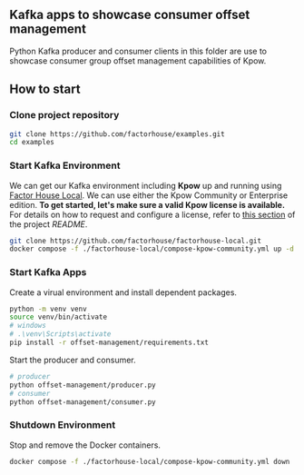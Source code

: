 ## Kafka apps to showcase consumer offset management

Python Kafka producer and consumer clients in this folder are use to showcase consumer group offset management capabilities of Kpow.

## How to start

### Clone project repository

```bash
git clone https://github.com/factorhouse/examples.git
cd examples
```

### Start Kafka Environment

We can get our Kafka environment including **Kpow** up and running using [Factor House Local](https://github.com/factorhouse/factorhouse-local). We can use either the Kpow Community or Enterprise edition. **To get started, let's make sure a valid Kpow license is available.** For details on how to request and configure a license, refer to [this section](https://github.com/factorhouse/factorhouse-local?tab=readme-ov-file#update-kpow-and-flex-licenses) of the project _README_.

```bash
git clone https://github.com/factorhouse/factorhouse-local.git
docker compose -f ./factorhouse-local/compose-kpow-community.yml up -d
```

### Start Kafka Apps

Create a virual environment and install dependent packages.

```bash
python -m venv venv
source venv/bin/activate
# windows
# .\venv\Scripts\activate
pip install -r offset-management/requirements.txt
```

Start the producer and consumer.

```bash
# producer
python offset-management/producer.py
# consumer
python offset-management/consumer.py
```

### Shutdown Environment

Stop and remove the Docker containers.

```bash
docker compose -f ./factorhouse-local/compose-kpow-community.yml down
```
